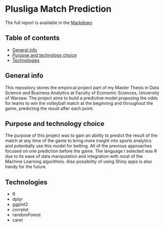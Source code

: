 # Plusliga Match Prediction

The full report is available in the [Markdown](final_project.md)

## Table of contents
* [General info](#general-info)
* [Purpose and technology choice](#purpose-and-technology-choice)
* [Technologies](#technologies)
  
## General info
This repository stores the empirical project part of my Master Thesis in Data Science and Business Analytics at Faculty of Economic Sciences, University of Warsaw.
The project aims to build a predictive model proposing the odds for teams to win the volleyball match at the beginning and throughout the game, predicting the result after each point.

## Purpose and technology choice
The purpose of this project was to gain an ability to predict the result of the match at any time of the game to bring more insight into sports analytics and potentially use this model for betting. All of the previous approaches focused on one prediction before the game.
The language I selected was R due to its ease of data manipulation and integration with most of the Machine Learning algorithms. Also possibility of using Shiny apps is also handy for the future.

## Technologies
* R
* dplyr
* ggplot2
* corrplot
* randomForest
* caret
